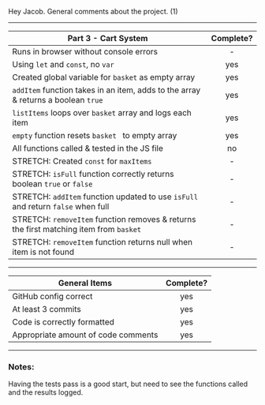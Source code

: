 Hey Jacob. General comments about the project. (1)

---

| Part 3 - Cart System                                                                   | Complete? |
| -------------------------------------------------------------------------------------- | :-------: |
| Runs in browser without console errors                                                 |     -     |
| Using `let` and `const`, no `var`                                                      |    yes    |
| Created global variable for `basket` as empty array                                    |    yes    |
| `addItem` function takes in an item, adds to the array & returns a boolean `true`      |    yes    |
| `listItems` loops over `basket` array and logs each item                               |    yes    |
| `empty` function resets `basket ` to empty array                                       |    yes    |
| All functions called & tested in the JS file                                           |    no     |
| STRETCH: Created `const` for `maxItems`                                                |     -     |
| STRETCH: `isFull` function correctly returns boolean `true` or `false`                 |     -     |
| STRETCH: `addItem` function updated to use `isFull` and return `false` when full       |     -     |
| STRETCH: `removeItem` function removes & returns the first matching item from `basket` |     -     |
| STRETCH: `removeItem` function returns null when item is not found                     |     -     |

---

| General Items                       | Complete? |
| ----------------------------------- | :-------: |
| GitHub config correct               |    yes    |
| At least 3 commits                  |    yes    |
| Code is correctly formatted         |    yes    |
| Appropriate amount of code comments |    yes    |

---

### Notes:

Having the tests pass is a good start, but need to see the functions called and the results logged.
